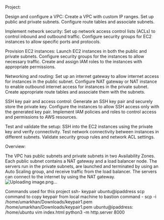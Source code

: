 Project:

Design and configure a VPC: Create a VPC with custom IP ranges. Set up public and private subnets. Configure route tables and associate subnets.

Implement network security: Set up network access control lists (ACLs) to control inbound and outbound traffic. Configure security groups for EC2 instances to allow specific ports and protocols.

Provision EC2 instances: Launch EC2 instances in both the public and private subnets. Configure security groups for the instances to allow necessary traffic. Create and assign IAM roles to the instances with appropriate permissions.

Networking and routing: Set up an internet gateway to allow internet access for instances in the public subnet. Configure NAT gateway or NAT instance to enable outbound internet access for instances in the private subnet. Create appropriate route tables and associate them with the subnets.

SSH key pair and access control: Generate an SSH key pair and securely store the private key. Configure the instances to allow SSH access only with the generated key pair. Implement IAM policies and roles to control access and permissions to AWS resources.

Test and validate the setup: SSH into the EC2 instances using the private key and verify connectivity. Test network connectivity between instances in different subnets. Validate security group rules and network ACL settings.



Overview:

The VPC has public subnets and private subnets in two Availability Zones. 
Each public subnet contains a NAT gateway and a load balancer node. 
The servers run in the private subnets, are launched and terminated by using an 
Auto Scaling group, and receive traffic from the load balancer. 
The servers can connect to the internet by using the NAT gateway. ![Uploading image.png…]()


Commands used for this project
ssh- keypair ubuntu@ipaddress
scp command to copy keypair from local machine to bastion
command - scp -i /home/umarkhan/Downloads/keypair1.pem /home/umarkhan/Downloads/keypair1.pem ubuntu@ipaddress: /home/ubuntu
vim index.html
python3 -m http.server 8000
